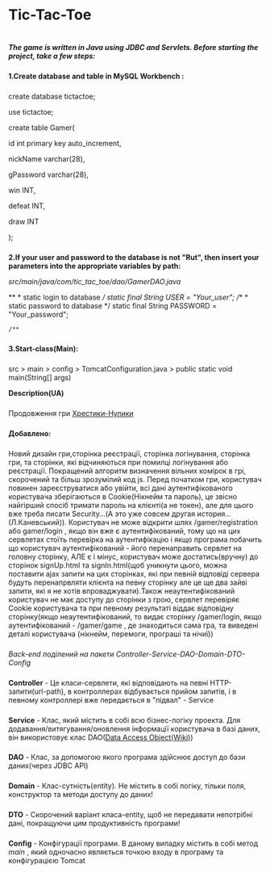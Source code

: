 # Tic-Tac-Toe
#

<b>
  <i>
    The game is written in Java using JDBC and Servlets.
Before starting the project, take a few steps:
  </i>
</b>

###

<b>
1.Create database and table in MySQL Workbench :
</b>

###

<p>
  
create database tictactoe;

use tictactoe;

create table Gamer(

id int primary key auto_increment,

nickName varchar(28),

gPassword varchar(28),

win INT,

defeat INT,

draw INT

);

</p>


###

<b>
2.If your user and password to the database is not "Rut", 
then insert your parameters into the appropriate variables by path:
</b>

<i>src/main/java/com/tic_tac_toe/dao/GamerDAO.java</i>


**
     * static login to database
     */
    static final String USER = "Your_user";
    /**
     * static password to database
     */
    static final String PASSWORD = "Your_password";

    /**


###

<b>
  
3.Start-class(Main):

</b>

###

src > main > config > TomcatConfiguration.java > public static void main(String[] args)


<b>
  Description(UA)
</b>
  
###

Продовження гри <a href="https://github.com/DoroshevychV/tic-tac-toe">Хрестики-Нулики</a>

###

<b>
  Добавлено:
</b>

###

Новий дизайн гри,сторінка реєстрації, сторінка логінування, сторінка гри, та сторінки, які відчиняються при помилці логінування або реєстрації. Покращений алгоритм визначення вільних комірок в грі, скорочений та більш зрозумілий код js.
Перед початком гри, користувач повинен зареєструватися або увійти, всі дані аутентифікованого користувача зберігаються в Cookie(Нікнейм та пароль), це звісно найгірший спосіб тримати пароль на клієнті(а не токен), але для цього вже треба писати Security...(А это уже совсем другая история...(Л.Каневський)). Користувач не може відкрити шлях /gamer/registration або gamer/login , якщо він вже є аутентифікований, тому що на цих сервлетах стоїть перевірка на аутентифікацію і якщо програма побачить що користувач аутентифікований - його перенаправить сервлет на головну сторінку, АЛЕ є і мінус, користувач може достатись(вручну) до сторінок signUp.html та signIn.html(щоб уникнути цього, можна поставити ajax запити на цих сторінках, які при певній відповіді сервера будуть перенапрвляти клієнта на певну сторінку але це ще два зайві запити, які я не хотів впроваджувати).Також неаутентифікований користувач не має доступу до сторінки з грою, сервлет перевіряє Cookie користувача та при певному результаті віддає відповідну сторінку(якщо неаутентифікований, то видає сторінку /gamer/login, якщо аутентифікований - /gamer/game , де знаходиться сама гра, та виведені деталі користувача (нікнейм, перемоги, програші та нічиї))

###

<i>
  Back-end поділений на пакети Controller-Service-DAO-Domain-DTO-Config
</i>

###

<b>Controller</b> - Це класи-сервлети, які відповідають на певні HTTP-запити(url-path), в контроллерах відбувається прийом запитів, і в певному контроллері вже передається в "підвал" - Service

###

<b>Service</b> - Клас, який містить в собі всю бізнес-логіку проекта. Для додавання/витягування/оновлення інформації користувача в базі даних, він використовує клас DAO(<a href="https://uk.wikipedia.org/wiki/Data_access_object" target="_blank">Data Access Object(Wiki)</a>)

###

<b>DAO</b> - Клас, за допомогою якого програма здійснює доступ до бази даних(через JDBC API)

###

<b>Domain</b> - Клас-сутність(entity). Не містить в собі логіку, тільки поля, конструктор та методи доступу до даних!

###

<b>DTO</b> - Скорочений варіант класа-entity, щоб не передавати непотрібні дані, покращуючи цим продуктивність програми!

###

<b>Config</b> - Конфігурації програми. В даному випадку містить в собі метод <i>main</i> , який одночасно являється точкою входу в програму та конфігурацією Tomcat
